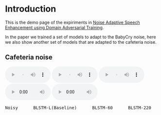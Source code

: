 # Introduction

This is the demo page of the expiriments in [Noise Adaptive Speech Enhancement using Domain Adversarial Training](https://arxiv.org/abs/1807.07501).

In the paper we trained a set of models to adapt to the BabyCry noise, here we also show another set of models that are adapted to the cafeteria noise.

## Cafeteria noise

<audio style="width:150px" controls="controls">
	<source src="wavs/cafe/noisy/FDHC0_SI929.wav" type="audio/wav" />
</audio>
<audio style="width:150px" controls="controls">
	<source src="wavs/cafe/base/FDHC0_SI929.wav" type="audio/wav" />
</audio>
<audio style="width:150px" controls="controls">
	<source src="wavs/cafe/60/FDHC0_SI929.wav" type="audio/wav" />
</audio>
<audio style="width:150px" controls="controls">
	<source src="wavs/cafe/220/FDHC0_SI929.wav" type="audio/wav" />
</audio>
<audio style="width:150px" controls="controls">
	<source src="wavs/cafe/upper/FDHC0_SI929.wav" type="audio/wav" />
</audio>

<pre>
Noisy      BLSTM-L(Baseline)      BLSTM-60      BLSTM-220      BLSTM-U(Upperbound)
</pre>
